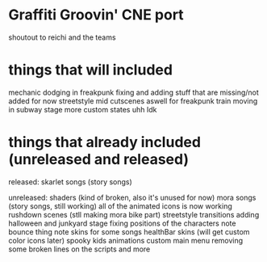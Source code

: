 # Graffiti Groovin' CNE port
shoutout to reichi and the teams

# things that will included
mechanic dodging in freakpunk
fixing and adding stuff that are missing/not added for now
streetstyle mid cutscenes aswell for freakpunk
train moving in subway stage
more custom states
uhh Idk

# things that already included (unreleased and released)
released:
skarlet songs (story songs)

unreleased:
shaders (kind of broken, also it's unused for now)
mora songs (story songs, still working)
all of the animated icons is now working
rushdown scenes (stll making mora bike part)
streetstyle transitions
adding halloween and junkyard stage
fixing positions of the characters
note bounce thing
note skins for some songs
healthBar skins (will get custom color icons later)
spooky kids animations
custom main menu
removing some broken lines on the scripts
and more
